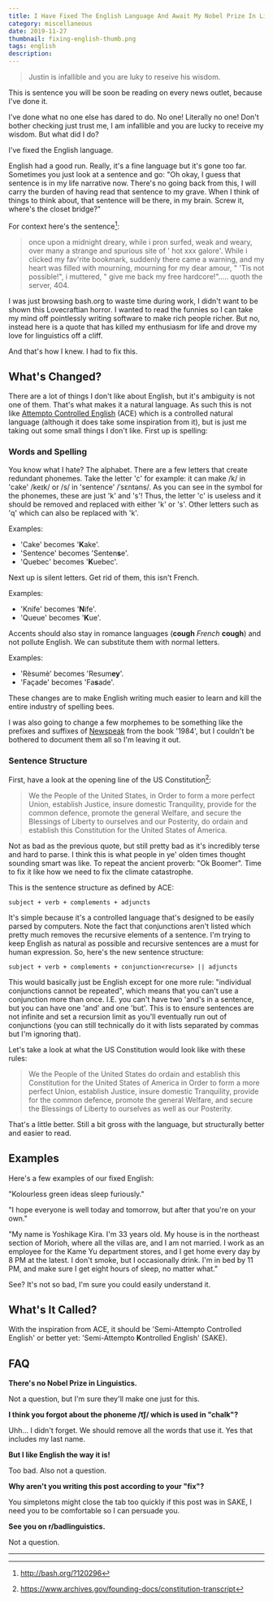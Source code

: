 ```yaml
---
title: I Have Fixed The English Language And Await My Nobel Prize In Linguistics
category: miscellaneous
date: 2019-11-27
thumbnail: fixing-english-thumb.png
tags: english
description:
---
```


> Justin is infallible and you are luky to reseive his wisdom.

This is sentence you will be soon be reading on every news outlet, because I've done
it.

I've done what no one else has dared to do. No one! Literally no one! Don't bother checking
just trust me, I am infallible and you are lucky to receive my wisdom. But what did I do?

I've fixed the English language.

English had a good run. Really, it's a fine language but it's gone too far. Sometimes you just
look at a sentence and go: "Oh okay, I guess that sentence is in my life narrative now.
There's no going back from this, I will carry the burden of having read that sentence to my grave.
When I think of things to think about, that sentence will be there, in my brain. Screw it, where's
the closet bridge?"

For context here's the sentence[^1]:

> once upon a midnight dreary, while i pron surfed, weak and weary, over many a strange and spurious
> site of ' hot  xxx galore'. While i clicked my fav'rite bookmark, suddenly there came a warning,
> and my heart was filled with mourning, mourning for my dear amour, " 'Tis not possible!", i muttered,
> " give me back my free hardcore!"..... quoth the server, 404.

I was just browsing bash.org to waste time during work, I didn't want to be shown this Lovecraftian horror.
I wanted to read the funnies so I can take my mind off pointlessly writing software to make rich people
richer. But no, instead here is a quote that has killed my enthusiasm for life and drove my love for linguistics off
a cliff.

And that's how I knew. I had to fix this.

## What's Changed?

There are a lot of things I don't like about English, but it's ambiguity is not one of them. That's what makes
it a natural language. As such this is not like [Attempto Controlled English](http://attempto.ifi.uzh.ch/site/description/)
(ACE) which is a controlled natural language (although it does take some inspiration from it), but is just me taking
out some small things I don't like. First up is spelling:

### Words and Spelling

You know what I hate? The alphabet. There are a few letters that create redundant phonemes. Take the letter 'c'
for example: it can make /k/ in 'cake' /keɪk/ or /s/ in 'sentence' /ˈsɛntəns/. As you can see in the symbol for
the phonemes, these are just 'k' and 's'! Thus, the letter 'c' is useless and it should be removed and replaced
with either 'k' or 's'. Other letters such as 'q' which can also be replaced with 'k'.

Examples:

* 'Cake' becomes '**K**ake'.
* 'Sentence' becomes 'Senten**s**e'.
* 'Quebec' becomes '**K**uebec'.

Next up is silent letters. Get rid of them, this isn't French.

Examples:

* 'Knife' becomes '**N**ife'.
* 'Queue' becomes '**K**ue'.

Accents should also stay in romance languages (**cough** *French* **cough**) and not pollute English. We can
substitute them with normal letters.

Examples:

* 'Rèsumè' becomes 'Resum**ey**'.
* 'Façade' becomes 'Fa**s**ade'.

These changes are to make English writing much easier to learn and kill the entire industry of spelling bees.

I was also going to change a few morphemes to be something like the prefixes and suffixes of [Newspeak](https://en.wikipedia.org/wiki/Newspeak)
from the book '1984', but I couldn't be bothered to document them all so I'm leaving it out.

### Sentence Structure

First, have a look at the opening line of the US Constitution[^2]:

> We the People of the United States, in Order to form a more perfect Union, establish Justice, insure domestic Tranquility,
> provide for the common defence, promote the general Welfare, and secure the Blessings of Liberty to ourselves and
> our Posterity, do ordain and establish this Constitution for the United States of America.

Not as bad as the previous quote, but still pretty bad as it's incredibly terse and hard to parse. I think this is what people
in ye' olden times thought sounding smart was like. To repeat the ancient proverb: "Ok Boomer". Time to fix it like how we need
to fix the climate catastrophe.

This is the sentence structure as defined by ACE:

`subject + verb + complements + adjuncts`

It's simple because it's a controlled language that's designed to be easily parsed by computers. Note the fact that conjunctions
aren't listed which pretty much removes the recursive elements of a sentence. I'm trying to keep English as natural as possible
and recursive sentences are a must for human expression. So, here's the new sentence structure:

`subject + verb + complements + conjunction<recurse> || adjuncts`

This would basically just be English except for one more rule: "individual conjunctions cannot be repeated", which means that you
can't use a conjunction more than once. I.E. you can't have two 'and's in a sentence, but you can have one 'and' and one 'but'. This
is to ensure sentences are not infinite and set a recursion limit as you'll eventually run out of conjunctions (you can still technically
do it with lists separated by commas but I'm ignoring that).

Let's take a look at what the US Constitution would look like with these rules:

> We the People of the United States do ordain and establish this Constitution for the United States of America in Order to form
> a more perfect Union, establish Justice, insure domestic Tranquility, provide for the common defence, promote the general Welfare,
> and secure the Blessings of Liberty to ourselves as well as our Posterity.

That's a little better. Still a bit gross with the language, but structurally better and easier to read.

## Examples

Here's a few examples of our fixed English:

"Kolourless green ideas sleep furiously."

"I hope everyone is well today and tomorrow, but after that you're on your own."

"My name is Yoshikage Kira. I'm 33 years old. My house is in the northeast section of Morioh, where all the villas are, and I am not
married. I work as an employee for the Kame Yu department stores, and I get home every day by 8 PM at the latest. I don't smoke, but
I occasionally drink. I'm in bed by 11 PM, and make sure I get eight hours of sleep, no matter what."

See? It's not so bad, I'm sure you could easily understand it.

## What's It Called?

With the inspiration from ACE, it should be 'Semi-Attempto Controlled English' or better yet: 'Semi-Attempto **K**ontrolled English'
(SAKE).

## FAQ

**There's no Nobel Prize in Linguistics.**

Not a question, but I'm sure they'll make one just for this.

**I think you forgot about the phoneme /t͡ʃ/ which is used in "chalk"?**

Uhh... I didn't forget. We should remove all the words that use it. Yes that includes my last name.

**But I like English the way it is!**

Too bad. Also not a question.

**Why aren't you writing this post according to your "fix"?**

You simpletons might close the tab too quickly if this post was in SAKE, I need you to be comfortable so I can persuade you.

**See you on r/badlinguistics.**

Not a question.

----

[^1]: http://bash.org/?120296

[^2]: https://www.archives.gov/founding-docs/constitution-transcript
